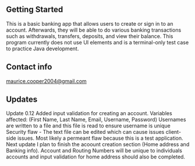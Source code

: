 ## Getting Started
This is a basic banking app that allows users to create or sign in to an account. Afterwards, they will be able to do various banking transactions such as withdrawals, transfers, deposits, and view their balance. 
This program currently does not use UI elements and is a terminal-only test case to practice Java development.  

## Contact info
maurice.cooper2004@gmail.com

## Updates
Update 0.12
Added input validation for creating an account. Variables affected: (First Name, Last Name, Email, Username, Password)
Usernames are written to a file and this file is read to ensure username is unique
Security flaw - The text file can be edited which can cause issues client-side issues. Most likely a permeant flaw because this is a test application.
Next update I plan to finish the acoount creation section (Home address and Banking info). Account and Routing Numbers will be unique to individuals accounts and input validation for home address should also be completed.  
